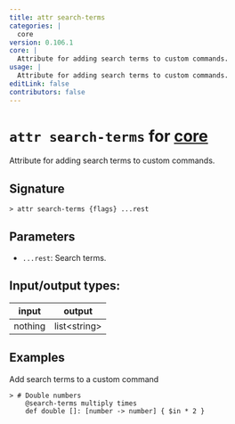 ```yaml
---
title: attr search-terms
categories: |
  core
version: 0.106.1
core: |
  Attribute for adding search terms to custom commands.
usage: |
  Attribute for adding search terms to custom commands.
editLink: false
contributors: false
---
```

<!-- This file is automatically generated. Please edit the command in https://github.com/nushell/nushell instead. -->

# `attr search-terms` for [core](/commands/categories/core.md)

<div class='command-title'>Attribute for adding search terms to custom commands.</div>

## Signature

```> attr search-terms {flags} ...rest```

## Parameters

 -  `...rest`: Search terms.


## Input/output types:

| input   | output       |
| ------- | ------------ |
| nothing | list&lt;string&gt; |
## Examples

Add search terms to a custom command
```nu
> # Double numbers
    @search-terms multiply times
    def double []: [number -> number] { $in * 2 }

```
